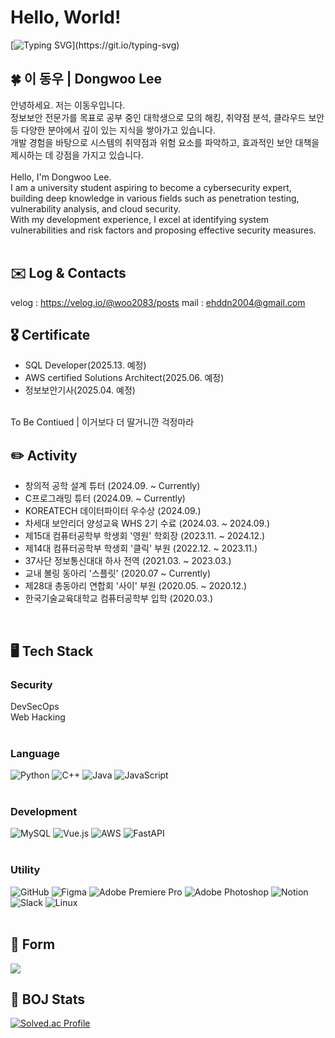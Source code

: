 # Hello, World!
[![Typing SVG](https://readme-typing-svg.demolab.com/?lines="Woodong-222.md";)](https://git.io/typing-svg)
  
## 🍀 이 동우 | Dongwoo Lee 
안녕하세요. 저는 이동우입니다.<br/>
정보보안 전문가를 목표로 공부 중인 대학생으로 모의 해킹, 취약점 분석, 클라우드 보안 등 다양한 분야에서 깊이 있는 지식을 쌓아가고 있습니다.<br/>
개발 경험을 바탕으로 시스템의 취약점과 위험 요소를 파악하고, 효과적인 보안 대책을 제시하는 데 강점을 가지고 있습니다.<br/>
<br/>
Hello, I'm Dongwoo Lee.<br/>
I am a university student aspiring to become a cybersecurity expert, building deep knowledge in various fields such as penetration testing, vulnerability analysis, and cloud security.<br/>
With my development experience, I excel at identifying system vulnerabilities and risk factors and proposing effective security measures.<br/>
<br/>

## ✉️ Log & Contacts
velog : https://velog.io/@woo2083/posts
mail : ehddn2004@gmail.com
<br/>

## 🎖 Certificate
- SQL Developer(2025.13. 예정)  
- AWS certified Solutions Architect(2025.06. 예정)  
- 정보보안기사(2025.04. 예정)
<br/>  
To Be Contiued | 이거보다 더 딸거니깐 걱정마라  
<br/>

## ✏️ Activity
- 창의적 공학 설계 튜터 (2024.09. ~ Currently)  
- C프로그래밍 튜터 (2024.09. ~ Currently)  
- KOREATECH 데이터파이터 우수상 (2024.09.)
- 차세대 보안리더 양성교육 WHS 2기 수료 (2024.03. ~ 2024.09.)
- 제15대 컴퓨터공학부 학생회 '영원' 학회장 (2023.11. ~ 2024.12.)
- 제14대 컴퓨터공학부 학생회 '클릭' 부원 (2022.12. ~ 2023.11.)
- 37사단 정보통신대대 하사 전역 (2021.03. ~ 2023.03.)
- 교내 볼링 동아리 '스플릿' (2020.07 ~ Currently)
- 제28대 총동아리 연합회 '사이' 부원 (2020.05. ~ 2020.12.)
- 한국기술교육대학교 컴퓨터공학부 입학 (2020.03.)
<br/>

## 🖥️ Tech Stack
### Security
DevSecOps  
Web Hacking  
<br/>

### Language
![Python](https://img.shields.io/badge/python-3670A0?style=for-the-badge&logo=python&logoColor=ffdd54)
![C++](https://img.shields.io/badge/c++-%2300599C.svg?style=for-the-badge&logo=c%2B%2B&logoColor=white)
![Java](https://img.shields.io/badge/java-%23ED8B00.svg?style=for-the-badge&logo=openjdk&logoColor=white)
![JavaScript](https://img.shields.io/badge/javascript-%23323330.svg?style=for-the-badge&logo=javascript&logoColor=%23F7DF1E) <br/>
<br/>

### Development
![MySQL](https://img.shields.io/badge/mysql-4479A1.svg?style=for-the-badge&logo=mysql&logoColor=white)
![Vue.js](https://img.shields.io/badge/vuejs-%2335495e.svg?style=for-the-badge&logo=vuedotjs&logoColor=%234FC08D)
![AWS](https://img.shields.io/badge/AWS-%23FF9900.svg?style=for-the-badge&logo=amazon-aws&logoColor=white)
![FastAPI](https://img.shields.io/badge/FastAPI-005571?style=for-the-badge&logo=fastapi) <br/>
<br/>

### Utility
![GitHub](https://img.shields.io/badge/github-%23121011.svg?style=for-the-badge&logo=github&logoColor=white)
![Figma](https://img.shields.io/badge/figma-%23F24E1E.svg?style=for-the-badge&logo=figma&logoColor=white)
![Adobe Premiere Pro](https://img.shields.io/badge/Adobe%20Premiere%20Pro-9999FF.svg?style=for-the-badge&logo=Adobe%20Premiere%20Pro&logoColor=white)
![Adobe Photoshop](https://img.shields.io/badge/adobe%20photoshop-%2331A8FF.svg?style=for-the-badge&logo=adobe%20photoshop&logoColor=white)
![Notion](https://img.shields.io/badge/Notion-%23000000.svg?style=for-the-badge&logo=notion&logoColor=white)
![Slack](https://img.shields.io/badge/Slack-4A154B?style=for-the-badge&logo=slack&logoColor=white)
![Linux](https://img.shields.io/badge/Linux-FCC624?style=for-the-badge&logo=linux&logoColor=black) <br/>
<br/>

## 🌱 Form
<a href="https://github.com/devxb/gitanimals">
  <img src="https://render.gitanimals.org/farms/woodong-222"/>
</a>
<br/>
  
## 🚩 BOJ Stats
[![Solved.ac Profile](http://mazassumnida.wtf/api/v2/generate_badge?boj=woo2083)](https://solved.ac/woo2083/)
